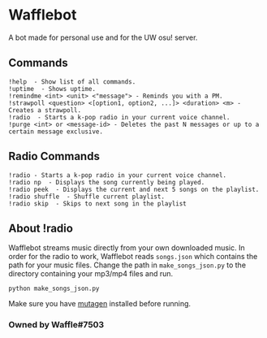 # Wafflebot
A bot made for personal use and for the UW osu! server.

## Commands
```
!help  - Show list of all commands.
!uptime  - Shows uptime.
!remindme <int> <unit> <"message"> - Reminds you with a PM.
!strawpoll <question> <[option1, option2, ...]> <duration> <m> - Creates a strawpoll.
!radio  - Starts a k-pop radio in your current voice channel.
!purge <int> or <message-id> - Deletes the past N messages or up to a certain message exclusive.
```

## Radio Commands
```
!radio - Starts a k-pop radio in your current voice channel.
!radio np  - Displays the song currently being played.
!radio peek  - Displays the current and next 5 songs on the playlist.
!radio shuffle  - Shuffle current playlist.
!radio skip  - Skips to next song in the playlist
```

## About !radio
Wafflebot streams music directly from your own downloaded music. In order for the radio to work, Wafflebot reads `songs.json` which contains the path for your music files. Change the path in `make_songs_json.py` to the directory containing your mp3/mp4 files and run.
```
python make_songs_json.py
```
Make sure you have [mutagen](https://mutagen.readthedocs.io/en/latest/) installed before running.

### Owned by Waffle#7503 
